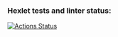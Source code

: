 ### Hexlet tests and linter status:
[![Actions Status](https://github.com/jhg913915/java-project-71/actions/workflows/hexlet-check.yml/badge.svg)](https://github.com/jhg913915/java-project-71/actions)